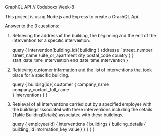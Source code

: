 
GraphQL API // Codeboxx Week-8

This project is using Node.js and Express to create a GraphQL Api.

Answer to the 3 questions:

1. Retrieving the address of the building, the beginning and the end of the intervention for a specific intervention.

    query {
        intervention(building_id){
            building {
                addresse {
                    street_number
                    street_name
                    suite_or_apartment
                    city
                    postal_code
                    country
                }
            }
            start_date_time_intervention
            end_date_time_intervention
        }

2. Retrieving customer information and the list of interventions that took place for a specific building.

    query {
        building(id){
            customer {
                company_name
                company_contact_full_name              
            }
            interventions
        }
    }

3. Retrieval of all interventions carried out by a specified employee with the buildings associated with these interventions including the details (Table BuildingDetails) associated with these buildings.

    query {
        employee(id) {
            interventions {
                buildings {
                    building_details {
                        building_id
                        information_key
                        value
                    }
                }
            }
        }
    }

